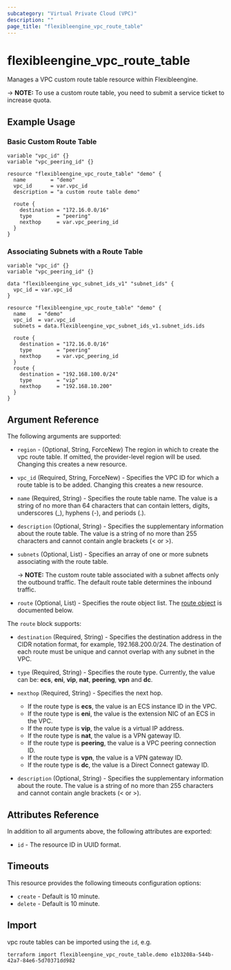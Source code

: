 ```yaml
---
subcategory: "Virtual Private Cloud (VPC)"
description: ""
page_title: "flexibleengine_vpc_route_table"
---
```


# flexibleengine_vpc_route_table

Manages a VPC custom route table resource within Flexibleengine.

-> **NOTE:** To use a custom route table, you need to submit a service ticket to increase quota.

## Example Usage

### Basic Custom Route Table

```hcl
variable "vpc_id" {}
variable "vpc_peering_id" {}

resource "flexibleengine_vpc_route_table" "demo" {
  name        = "demo"
  vpc_id      = var.vpc_id
  description = "a custom route table demo"

  route {
    destination = "172.16.0.0/16"
    type        = "peering"
    nexthop     = var.vpc_peering_id
  }
}
```

### Associating Subnets with a Route Table

```hcl
variable "vpc_id" {}
variable "vpc_peering_id" {}

data "flexibleengine_vpc_subnet_ids_v1" "subnet_ids" {
  vpc_id = var.vpc_id
}

resource "flexibleengine_vpc_route_table" "demo" {
  name    = "demo"
  vpc_id  = var.vpc_id
  subnets = data.flexibleengine_vpc_subnet_ids_v1.subnet_ids.ids

  route {
    destination = "172.16.0.0/16"
    type        = "peering"
    nexthop     = var.vpc_peering_id
  }
  route {
    destination = "192.168.100.0/24"
    type        = "vip"
    nexthop     = "192.168.10.200"
  }
}
```

## Argument Reference

The following arguments are supported:

* `region` - (Optional, String, ForceNew) The region in which to create the vpc route table.
  If omitted, the provider-level region will be used. Changing this creates a new resource.

* `vpc_id` (Required, String, ForceNew) - Specifies the VPC ID for which a route table is to be added.
  Changing this creates a new resource.

* `name` (Required, String) - Specifies the route table name. The value is a string of no more than
  64 characters that can contain letters, digits, underscores (_), hyphens (-), and periods (.).

* `description` (Optional, String) - Specifies the supplementary information about the route table.
  The value is a string of no more than 255 characters and cannot contain angle brackets (< or >).

* `subnets` (Optional, List) - Specifies an array of one or more subnets associating with the route table.

  -> **NOTE:** The custom route table associated with a subnet affects only the outbound traffic.
  The default route table determines the inbound traffic.

* `route` (Optional, List) - Specifies the route object list. The [route object](#route_object)
  is documented below.

<a name="route_object"></a>
The `route` block supports:

* `destination` (Required, String) - Specifies the destination address in the CIDR notation format,
  for example, 192.168.200.0/24. The destination of each route must be unique and cannot overlap
  with any subnet in the VPC.

* `type` (Required, String) - Specifies the route type. Currently, the value can be:
  **ecs**, **eni**, **vip**, **nat**, **peering**, **vpn** and **dc**.

* `nexthop` (Required, String) - Specifies the next hop.
  + If the route type is **ecs**, the value is an ECS instance ID in the VPC.
  + If the route type is **eni**, the value is the extension NIC of an ECS in the VPC.
  + If the route type is **vip**, the value is a virtual IP address.
  + If the route type is **nat**, the value is a VPN gateway ID.
  + If the route type is **peering**, the value is a VPC peering connection ID.
  + If the route type is **vpn**, the value is a VPN gateway ID.
  + If the route type is **dc**, the value is a Direct Connect gateway ID.

* `description` (Optional, String) - Specifies the supplementary information about the route.
  The value is a string of no more than 255 characters and cannot contain angle brackets (< or >).

## Attributes Reference

In addition to all arguments above, the following attributes are exported:

* `id` - The resource ID in UUID format.

## Timeouts

This resource provides the following timeouts configuration options:

* `create` - Default is 10 minute.
* `delete` - Default is 10 minute.

## Import

vpc route tables can be imported using the `id`, e.g.

```shell
terraform import flexibleengine_vpc_route_table.demo e1b3208a-544b-42a7-84e6-5d70371dd982
```
